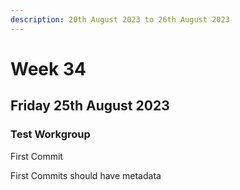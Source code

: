 ```yaml
---
description: 20th August 2023 to 26th August 2023
---
```


# Week 34

## Friday 25th August 2023

### Test Workgroup

First Commit

First Commits should have metadata